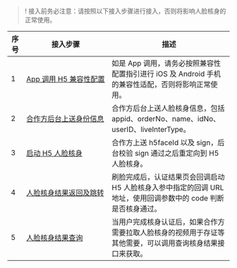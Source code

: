 >! 接入前务必注意：请按照以下接入步骤进行接入，否则将影响人脸核身的正常使用。

|序号 |接入步骤 |描述 |
|---------|---------|---------|
| 1 |<nobr>[App 调用 H5 兼容性配置](https://cloud.tencent.com/document/product/1007/61076) |如是 App 调用，请务必按照兼容性配置指引进行 iOS 及 Android 手机的兼容性适配，否则将影响正常使用。| 
| 2 | <nobr>[合作方后台上送身份信息](https://cloud.tencent.com/document/product/1007/61073) | 合作方后台上送人脸核身信息，包括 appid、orderNo、name、idNo、userID、liveInterType。| 
| 3 | [启动 H5 人脸核身](https://cloud.tencent.com/document/product/1007/61074)|合作方上送 h5faceId 以及 sign，后台校验 sign 通过之后重定向到 H5 人脸核身。 | 
|4 |[人脸核身结果返回及跳转](https://cloud.tencent.com/document/product/1007/61075) |刷脸完成后，认证结果页会回调启动 H5 人脸核身入参中指定的回调 URL 地址，使用回调参数中的 code 判断是否核身通过。 | 
|5 | [人脸核身结果查询](https://cloud.tencent.com/document/product/1007/61300) | 当用户完成核身认证后，如果合作方需要拉取人脸核身的视频用于存证等其他需要，可以调用查询核身结果接口来获取。|  
